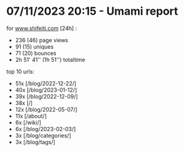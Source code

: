 # 07/11/2023 20:15 - Umami report
for www.shifeiti.com [24h] :

 - 236 (46) page views
 - 91 (15) uniques
 - 71 (20) bounces
 - 2h 51' 41'' (1h 51'') totaltime


top 10 urls:
 - 51x [/blog/2022-12-22/]
 - 40x [/blog/2023-01-12/]
 - 39x [/blog/2022-12-09/]
 - 38x [/]
 - 12x [/blog/2022-05-07/]
 - 11x [/about/]
 - 6x [/wiki/]
 - 6x [/blog/2023-02-03/]
 - 3x [/blog/categories/]
 - 3x [/blog/tags/]


